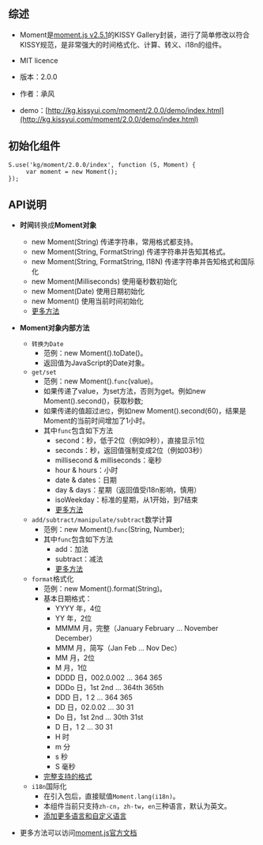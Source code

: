 ## 综述

* Moment是[moment.js v2.5.1](http://momentjs.com/)的KISSY Gallery封装，进行了简单修改以符合KISSY规范，是非常强大的时间格式化、计算、转义、i18n的组件。
* MIT licence

* 版本：2.0.0
* 作者：承风
* demo：[http://kg.kissyui.com/moment/2.0.0/demo/index.html](http://kg.kissyui.com/moment/2.0.0/demo/index.html)

## 初始化组件

    S.use('kg/moment/2.0.0/index', function (S, Moment) {
         var moment = new Moment();
    });

## API说明
* **时间**转换成**Moment对象**
    * new Moment(String) 传递字符串，常用格式都支持。
    * new Moment(String, FormatString) 传递字符串并告知其格式。
    * new Moment(String, FormatString, I18N) 传递字符串并告知格式和国际化
    * new Moment(Milliseconds) 使用毫秒数初始化
    * new Moment(Date) 使用日期初始化
    * new Moment() 使用当前时间初始化
    * [更多方法](http://momentjs.com/docs/#/parsing/)
* **Moment对象内部方法**
    * `转换为Date`
        * 范例：new Moment().toDate()。
        * 返回值为JavaScript的Date对象。
    * `get/set`
        * 范例：new Moment().`func`(value)。
        * 如果传递了value，为set方法，否则为get。例如new Moment().second()，获取秒数;
        * 如果传递的值超过`进位`，例如new Moment().second(60)，结果是Moment的当前时间增加了1小时。
        * 其中`func`包含如下方法
            * second：秒，低于2位（例如9秒），直接显示1位
            * seconds：秒，返回值强制变成2位（例如03秒）
            * millisecond & milliseconds：毫秒
            * hour & hours：小时
            * date & dates：日期
            * day & days：星期（返回值受i18n影响，慎用）
            * isoWeekday：标准的星期，从1开始，到7结束
            * [更多方法](http://momentjs.com/docs/#/get-set/)
    * `add/subtract/manipulate/subtract`数学计算
        * 范例：new Moment().`func`(String, Number);
        * 其中`func`包含如下方法
            * add：加法
            * subtract：减法
            * [更多方法](http://momentjs.com/docs/#/manipulating/)
    * `format`格式化
        * 范例：new Moment().format(String)。
        * 基本日期格式：
            * YYYY 年，4位
            * YY   年，2位
            * MMMM 月，完整（January February ... November December）
            * MMM  月，简写（Jan Feb ... Nov Dec）
            * MM   月，2位
            * M    月，1位
            * DDDD 日，002.0.002 ... 364 365
            * DDDo 日，1st 2nd ... 364th 365th
            * DDD  日，1 2 ... 364 365
            * DD   日，02.0.02 ... 30 31
            * Do   日，1st 2nd ... 30th 31st
            * D    日，1 2 ... 30 31
            * H    时
            * m    分
            * s    秒
            * S    毫秒
        * [完整支持的格式](http://momentjs.com/docs/#/displaying/format/)
    * `i18n`国际化
        * 在引入包后，直接赋值`Moment.lang(i18n)`。
        * 本组件当前只支持`zh-cn`，`zh-tw`，`en`三种语言，默认为英文。
        * [添加更多语言和自定义语言](http://momentjs.com/docs/#/i18n/)

* 更多方法可以访问[moment.js官方文档](http://momentjs.com/docs/)
     
